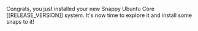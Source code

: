 Congrats, you just installed your new Snappy Ubuntu Core [[RELEASE_VERSION]] system. It's now time to explore it and
install some snaps to it!
